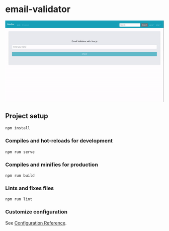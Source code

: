 # email-validator
<div align="center">

![Electron Boilerplate Demo](https://raw.githubusercontent.com/Shihara-Dilshan/img/master/ezgif-4-85a6701a04be.gif)

</div>

## Project setup
```
npm install
```

### Compiles and hot-reloads for development
```
npm run serve
```

### Compiles and minifies for production
```
npm run build
```

### Lints and fixes files
```
npm run lint
```

### Customize configuration
See [Configuration Reference](https://cli.vuejs.org/config/).
